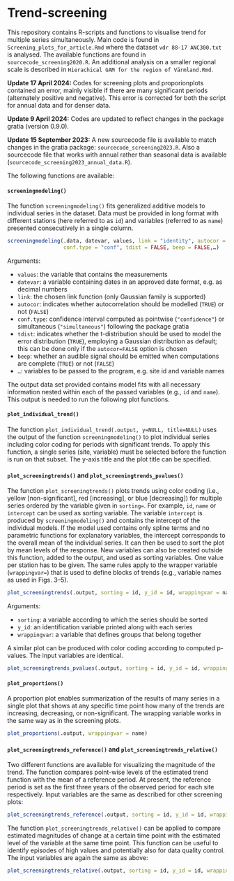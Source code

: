 # Trend-screening

This repository contains R-scripts and functions to visualise trend for multiple series simultaneously. Main code is found in `Screening_plots_for_article.Rmd` where the dataset `vdr 88-17 ANC300.txt` is analysed. The available functions are found in `sourcecode_screening2020.R`. An additional analysis on a smaller regional scale is described in `Hierachical GAM for the region of Värmland.Rmd`. 

**Update 17 April 2024:** Codes for screening plots and proporionplots contained an error, mainly visible if there are many significant periods (alternately positive and negative). This error is corrected for both the script for annual data and for denser data.

**Update 9 April 2024:** Codes are updated to reflect changes in the package gratia (version 0.9.0).

**Update 15 September 2023:** A new sourcecode file is available to match changes in the gratia package: `sourcecode_screening2023.R`. Also a sourcecode file that works with annual rather than seasonal data is available (`sourcecode_screening2023_annual_data.R`). 

The following functions are available: 

#### `screeningmodeling()`

The function `screeningmodeling()` fits generalized additive models to individual series in the dataset. Data must be provided in long format with different stations (here referred to as `id`) and variables (referred to as `name`) presented consecutively in a single column.           

```r
screeningmodeling(.data, datevar, values, link = "identity", autocor = TRUE, 
                  conf.type = "conf", tdist = FALSE, beep = FALSE,…)
```

Arguments: 
- `values`: the variable that contains the measurements
- `datevar`: a variable containing dates in an approved date format, e.g. as decimal numbers
- `link`: the chosen link function (only Gaussian family is supported)
- `autocor`: indicates whether autocorrelation should be modelled (`TRUE`) or not (`FALSE`)
- `conf.type`: confidence interval computed as pointwise (`"confidence"`) or simultaneous (`"simultaneous"`)  following the package gratia
- `tdist`: indicates whether the t-distribution should be used to model the error distribution (`TRUE`), employing a Gaussian distribution as default; this can be done only if the `autocor=FALSE` option is chosen
- `beep`: whether an audible signal should be emitted when computations are complete (`TRUE`) or not (`FALSE`)
- `…`: variables to be passed to the program, e.g. site id and variable names

The output data set provided contains model fits with all necessary information nested within each of the passed variables (e.g., `id` and `name`). This output is needed to run the following plot functions.  

#### `plot_individual_trend()`

The function `plot_individual_trend(.output, y=NULL, title=NULL)` uses the output of the function `screeningmodeling()` to plot individual series including color coding for periods with significant trends. To apply this function, a single series (site, variable) must be selected before the function is run on that subset. The y-axis title and the plot title can be specified.

#### `plot_screeningtrends()` and `plot_screeningtrends_pvalues()`

The function `plot_screeningtrends()` plots trends using color coding (i.e., yellow [non-significant], red [increasing], or blue [decreasing]) for multiple series ordered by the variable given in `sorting=`. For example, `id`, `name` or `intercept` can be used as sorting variable. The variable `intercept` is produced by `screeningmodeling()` and contains the intercept of the individual models. If the model used contains only spline terms and no parametric functions for explanatory variables, the intercept corresponds to the overall mean of the individual series. It can then be used to sort the plot by mean levels of the response. New variables can also be created outside this function, added to the output, and used as sorting variables. One value per station has to be given. The same rules apply to the wrapper variable (`wrappingvar=`) that is used to define blocks of trends (e.g., variable names as used in Figs. 3–5).

```r
plot_screeningtrends(.output, sorting = id, y_id = id, wrappingvar = name) 
```

Arguments: 
- `sorting`: a variable according to which the series should be sorted
- `y_id`: an identification variable printed along with each series
- `wrappingvar`: a variable that defines groups that belong together

A similar plot can be produced with color coding according to computed p-values. The input variables are identical. 

```r
plot_screeningtrends_pvalues(.output, sorting = id, y_id = id, wrappingvar = name)
```

#### `plot_proportions()`

A proportion plot enables summarization of the results of many series in a single plot that shows at any specific time point how many of the trends are increasing, decreasing, or non-significant. The wrapping variable works in the same way as in the screening plots.

```r
plot_proportions(.output, wrappingvar = name)
```

#### `plot_screeningtrends_reference()` and `plot_screeningtrends_relative()`

Two different functions are available for visualizing the magnitude of the trend. The function compares point-wise levels of the estimated trend function with the mean of a reference period. At present, the reference period is set as the first three years of the observed period for each site respectively. Input variables are the same as described for other screening plots: 

```r  
plot_screeningtrends_reference(.output, sorting = id, y_id = id, wrappingvar = name)
```

The function `plot_screeningtrends_relative()` can be applied to compare estimated magnitudes of change at a certain time point with the estimated level of the variable at the same time point. This function can be useful to identify episodes of high values and potentially also for data quality control. The input variables are again the same as above:   

```r
plot_screeningtrends_relative(.output, sorting = id, y_id = id, wrappingvar = name)
```
